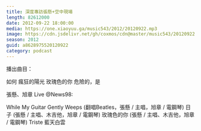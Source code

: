 ```yaml
---
title: 深度專訪張懸+空中現場
length: 82612000
date: 2012-09-22 18:00:00
media: https://one.xiaoyuu.ga/music543/2012/20120922.mp3
image: https://cdn.jsdelivr.net/gh/coxmos/cdn@master/music543/20120922.jpg
season: 2012
guid: a8628975520120922
category: podcast
---
```


播出曲目：

如何
瘋狂的陽光
玫瑰色的你
危險的，是

張懸、旭章 Live @News98:

While My Guitar Gently Weeps (翻唱Beatles，張懸 / 主唱，旭章 / 電鋼琴)
日子 (張懸 / 主唱、木吉他，旭章 / 電鋼琴)
玫瑰色的你 (張懸 / 主唱、木吉他，旭章 / 電鋼琴)
Triste
藍天白雲
